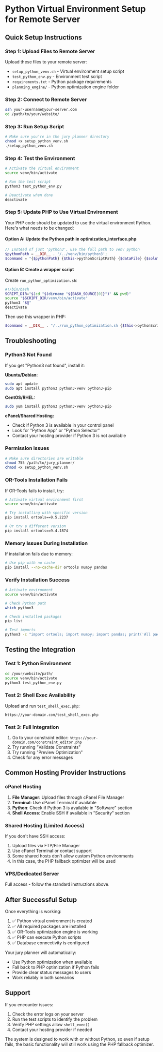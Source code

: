 # Python Virtual Environment Setup for Remote Server

## Quick Setup Instructions

### Step 1: Upload Files to Remote Server
Upload these files to your remote server:
- `setup_python_venv.sh` - Virtual environment setup script
- `test_python_env.py` - Environment test script
- `requirements.txt` - Python package requirements
- `planning_engine/` - Python optimization engine folder

### Step 2: Connect to Remote Server
```bash
ssh your-username@your-server.com
cd /path/to/your/website/
```

### Step 3: Run Setup Script
```bash
# Make sure you're in the jury planner directory
chmod +x setup_python_venv.sh
./setup_python_venv.sh
```

### Step 4: Test the Environment
```bash
# Activate the virtual environment
source venv/bin/activate

# Run the test script
python3 test_python_env.py

# Deactivate when done
deactivate
```

### Step 5: Update PHP to Use Virtual Environment

Your PHP code should be updated to use the virtual environment Python. Here's what needs to be changed:

#### Option A: Update the Python path in optimization_interface.php
```php
// Instead of just 'python3', use the full path to venv python
$pythonPath = __DIR__ . '/../venv/bin/python3';
$command = "{$pythonPath} {$this->pythonScriptPath} {$dataFile} {$solutionFile}";
```

#### Option B: Create a wrapper script
Create `run_python_optimization.sh`:
```bash
#!/bin/bash
SCRIPT_DIR="$(cd "$(dirname "${BASH_SOURCE[0]}")" && pwd)"
source "$SCRIPT_DIR/venv/bin/activate"
python3 "$@"
deactivate
```

Then use this wrapper in PHP:
```php
$command = __DIR__ . "/../run_python_optimization.sh {$this->pythonScriptPath} {$dataFile} {$solutionFile}";
```

## Troubleshooting

### Python3 Not Found
If you get "Python3 not found", install it:

**Ubuntu/Debian:**
```bash
sudo apt update
sudo apt install python3 python3-venv python3-pip
```

**CentOS/RHEL:**
```bash
sudo yum install python3 python3-venv python3-pip
```

**cPanel/Shared Hosting:**
- Check if Python 3 is available in your control panel
- Look for "Python App" or "Python Selector"
- Contact your hosting provider if Python 3 is not available

### Permission Issues
```bash
# Make sure directories are writable
chmod 755 /path/to/jury_planner/
chmod +x setup_python_venv.sh
```

### OR-Tools Installation Fails
If OR-Tools fails to install, try:
```bash
# Activate virtual environment first
source venv/bin/activate

# Try installing with specific version
pip install ortools==9.5.2237

# Or try a different version
pip install ortools==9.4.1874
```

### Memory Issues During Installation
If installation fails due to memory:
```bash
# Use pip with no cache
pip install --no-cache-dir ortools numpy pandas
```

### Verify Installation Success
```bash
# Activate environment
source venv/bin/activate

# Check Python path
which python3

# Check installed packages
pip list

# Test imports
python3 -c "import ortools; import numpy; import pandas; print('All packages working!')"
```

## Testing the Integration

### Test 1: Python Environment
```bash
cd /your/website/path/
source venv/bin/activate
python3 test_python_env.py
```

### Test 2: Shell Exec Availability
Upload and run `test_shell_exec.php`:
```
https://your-domain.com/test_shell_exec.php
```

### Test 3: Full Integration
1. Go to your constraint editor: `https://your-domain.com/constraint_editor.php`
2. Try running "Validate Constraints"
3. Try running "Preview Optimization"
4. Check for any error messages

## Common Hosting Provider Instructions

### cPanel Hosting
1. **File Manager**: Upload files through cPanel File Manager
2. **Terminal**: Use cPanel Terminal if available
3. **Python**: Check if Python 3 is available in "Software" section
4. **Shell Access**: Enable SSH if available in "Security" section

### Shared Hosting (Limited Access)
If you don't have SSH access:
1. Upload files via FTP/File Manager
2. Use cPanel Terminal or contact support
3. Some shared hosts don't allow custom Python environments
4. In this case, the PHP fallback optimizer will be used

### VPS/Dedicated Server
Full access - follow the standard instructions above.

## After Successful Setup

Once everything is working:
1. ✅ Python virtual environment is created
2. ✅ All required packages are installed  
3. ✅ OR-Tools optimization engine is working
4. ✅ PHP can execute Python scripts
5. ✅ Database connectivity is configured

Your jury planner will automatically:
- Use Python optimization when available
- Fall back to PHP optimization if Python fails
- Provide clear status messages to users
- Work reliably in both scenarios

## Support

If you encounter issues:
1. Check the error logs on your server
2. Run the test scripts to identify the problem
3. Verify PHP settings allow `shell_exec()`
4. Contact your hosting provider if needed

The system is designed to work with or without Python, so even if setup fails, the basic functionality will still work using the PHP fallback optimizer.
